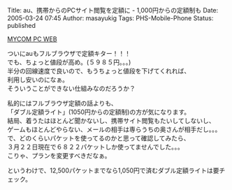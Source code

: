 Title: au、携帯からのPCサイト閲覧を定額に - 1,000円からの定額制も
Date: 2005-03-24 07:45
Author: masayukig
Tags: PHS-Mobile-Phone
Status: published

[MYCOM PC WEB](http://pcweb.mycom.co.jp/news/2005/03/23/007.html)

ついにauもフルブラウザで定額キター！！！  
でも、ちょっと値段が高め。(５９８５円。。。)  
半分の回線速度で良いので、もうちょっと値段を下げてくれれば、  
利用し安いのになぁ。  
そういうことができない仕組みなのだろうか？

私的にはフルブラウザ定額の話よりも、  
「ダブル定額ライト」(1050円からの定額制)の方が気になります。  
結局、着うたはほとんど聞かないし、携帯サイト閲覧もたいしてしないし、  
ゲームもほとんどやらない、メールの相手は専らうちの奥さんが相手だし。。。  
で、どのくらいパケットを使ってるのかと思って確認してみたら、  
３月２２日現在で６８２２パケットしか使ってませんでした。。。  
こりゃ、プランを変更すべきだなぁ。

というわけで、12,500パケットまでなら1,050円で済むダブル定額ライトは要チェック。
